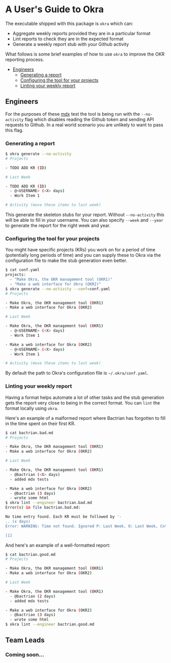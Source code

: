# A User's Guide to Okra

The executable shipped with this package is `okra` which can: 

 - Aggregate weekly reports provided they are in a particular format
 - Lint reports to check they are in the expected format
 - Generate a weekly report stub with your Github activity

What follows is some brief examples of how to use `okra` to improve the OKR reporting process.

 - [Engineers](#engineers)
   * [Generating a report](#generating-a-report)
   * [Configuring the tool for your projects](#configuring-the-tool-for-your-projects)
   * [Linting your weekly report](#linting-your-weekly-report)

## Engineers

For the purposes of these [mdx](https://github.com/realworldocaml/mdx) test the tool is being run with 
the `--no-activity` flag which disables reading the Github token and sending API requests to Github. In
a real world scenario you are unlikely to want to pass this flag.

### Generating a report

```sh
$ okra generate --no-activity
# Projects

- TODO ADD KR (ID)

# Last Week

- TODO ADD KR (ID)
  - @<USERNAME> (<X> days)
  - Work Item 1

# Activity (move these items to last week)


```

This generate the skeleton stubs for your report. Without `--no-activity` this will be able to fill in your username.
You can also specify `--week` and `--year` to generate the report for the right week and year.

### Configuring the tool for your projects

You might have specific projects (KRs) you work on for a period of time (potentially long periods of time) and you can
supply these to Okra via the configuration file to make the stub generation even better. 

<!-- $MDX dir=files -->
```sh
$ cat conf.yaml
projects:
  - "Make Okra, the OKR management tool (OKR1)"
  - "Make a web interface for Okra (OKR2)"
$ okra generate --no-activity --conf=conf.yaml
# Projects

- Make Okra, the OKR management tool (OKR1)
- Make a web interface for Okra (OKR2)

# Last Week

- Make Okra, the OKR management tool (OKR1)
  - @<USERNAME> (<X> days)
  - Work Item 1

- Make a web interface for Okra (OKR2)
  - @<USERNAME> (<X> days)
  - Work Item 1

# Activity (move these items to last week)


```

By default the path to Okra's configuration file is `~/.okra/conf.yaml`.

### Linting your weekly report

Having a format helps automate a lot of other tasks and the stub generation gets the report 
very close to being in the correct format. You can `lint` the format locally using `okra`.

Here's an example of a malformed report where Bactrian has forgotten to fill in the time spent 
on their first KR.

<!-- $MDX dir=files -->
```sh
$ cat bactrian.bad.md
# Projects

- Make Okra, the OKR management tool (OKR1)
- Make a web interface for Okra (OKR2)

# Last Week

- Make Okra, the OKR management tool (OKR1)
  - @bactrian (<X> days)
  - added mdx tests

- Make a web interface for Okra (OKR2)
  - @bactrian (3 days)
  - wrote some html
$ okra lint --engineer bactrian.bad.md
Error(s) in file bactrian.bad.md:

No time entry found. Each KR must be followed by '-
.. (x days)
Error: WARNING: Time not found. Ignored P: Last Week, O: Last Week, Cnt: 1, KR: Make Okra, the OKR management tool (OKR1), KR title: Make Okra, the OKR management tool, KR id: OKR1

[1]
```

And here's an example of a well-formatted report:

<!-- $MDX dir=files -->
```sh
$ cat bactrian.good.md
# Projects

- Make Okra, the OKR management tool (OKR1)
- Make a web interface for Okra (OKR2)

# Last Week

- Make Okra, the OKR management tool (OKR1)
  - @bactrian (2 days)
  - added mdx tests

- Make a web interface for Okra (OKR2)
  - @bactrian (3 days)
  - wrote some html
$ okra lint --engineer bactrian.good.md
```

## Team Leads

### Coming soon...
